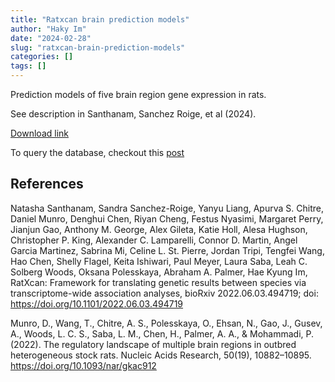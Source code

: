```yaml
---
title: "Ratxcan brain prediction models"
author: "Haky Im"
date: "2024-02-28"
slug: "ratxcan-brain-prediction-models"
categories: []
tags: []
---
```


Prediction models of five brain region gene expression in rats.

See description in Santhanam, Sanchez Roige, et al (2024).

[Download link](https://uchicago.box.com/v/ratxcan-brain-5-regions)

To query the database, checkout this [post](https://predictdb.org/post/2021/07/21/how-do-i-query-the-prediction-model-db/)


## References 

Natasha Santhanam, Sandra Sanchez-Roige, Yanyu Liang, Apurva S. Chitre, Daniel Munro, Denghui Chen, Riyan Cheng, Festus Nyasimi, Margaret Perry, Jianjun Gao, Anthony M. George, Alex Gileta, Katie Holl, Alesa Hughson, Christopher P. King, Alexander C. Lamparelli, Connor D. Martin, Angel Garcia Martinez, Sabrina Mi, Celine L. St. Pierre, Jordan Tripi, Tengfei Wang, Hao Chen, Shelly Flagel, Keita Ishiwari, Paul Meyer, Laura Saba, Leah C. Solberg Woods, Oksana Polesskaya, Abraham A. Palmer, Hae Kyung Im, RatXcan: Framework for translating genetic results between species via transcriptome-wide association analyses, bioRxiv 2022.06.03.494719; doi: https://doi.org/10.1101/2022.06.03.494719 

Munro, D., Wang, T., Chitre, A. S., Polesskaya, O., Ehsan, N., Gao, J., Gusev, A., Woods, L. C. S., Saba, L. M., Chen, H., Palmer, A. A., & Mohammadi, P. (2022). The regulatory landscape of multiple brain regions in outbred heterogeneous stock rats. Nucleic Acids Research, 50(19), 10882–10895. https://doi.org/10.1093/nar/gkac912